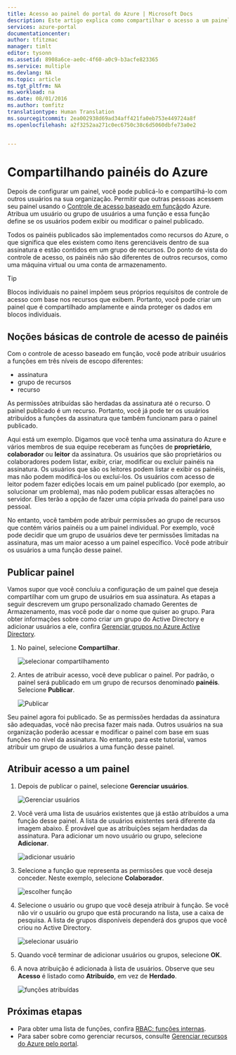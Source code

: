 ```yaml
---
title: Acesso ao painel do portal do Azure | Microsoft Docs
description: Este artigo explica como compartilhar o acesso a um painel no portal do Azure.
services: azure-portal
documentationcenter: 
author: tfitzmac
manager: timlt
editor: tysonn
ms.assetid: 8908a6ce-ae0c-4f60-a0c9-b3acfe823365
ms.service: multiple
ms.devlang: NA
ms.topic: article
ms.tgt_pltfrm: NA
ms.workload: na
ms.date: 08/01/2016
ms.author: tomfitz
translationtype: Human Translation
ms.sourcegitcommit: 2ea002938d69ad34aff421fa0eb753e449724a8f
ms.openlocfilehash: a2f3252aa271c0ec6750c38c6d5060dbfe73a0e2


---
```

# <a name="sharing-azure-dashboards"></a>Compartilhando painéis do Azure
Depois de configurar um painel, você pode publicá-lo e compartilhá-lo com outros usuários na sua organização. Permitir que outras pessoas acessem seu painel usando o [Controle de acesso baseado em função](../active-directory/role-based-access-control-configure.md)do Azure. Atribua um usuário ou grupo de usuários a uma função e essa função define se os usuários podem exibir ou modificar o painel publicado. 

Todos os painéis publicados são implementados como recursos do Azure, o que significa que eles existem como itens gerenciáveis dentro de sua assinatura e estão contidos em um grupo de recursos.  Do ponto de vista do controle de acesso, os painéis não são diferentes de outros recursos, como uma máquina virtual ou uma conta de armazenamento.

> [!TIP]
> Blocos individuais no painel impõem seus próprios requisitos de controle de acesso com base nos recursos que exibem.  Portanto, você pode criar um painel que é compartilhado amplamente e ainda proteger os dados em blocos individuais.
> 
> 

## <a name="understanding-access-control-for-dashboards"></a>Noções básicas de controle de acesso de painéis
Com o controle de acesso baseado em função, você pode atribuir usuários a funções em três níveis de escopo diferentes:

* assinatura
* grupo de recursos
* recurso

As permissões atribuídas são herdadas da assinatura até o recurso. O painel publicado é um recurso. Portanto, você já pode ter os usuários atribuídos a funções da assinatura que também funcionam para o painel publicado. 

Aqui está um exemplo.  Digamos que você tenha uma assinatura do Azure e vários membros de sua equipe receberam as funções de **proprietário**, **colaborador** ou **leitor** da assinatura. Os usuários que são proprietários ou colaboradores podem listar, exibir, criar, modificar ou excluir painéis na assinatura.  Os usuários que são os leitores podem listar e exibir os painéis, mas não podem modificá-los ou excluí-los.  Os usuários com acesso de leitor podem fazer edições locais em um painel publicado (por exemplo, ao solucionar um problema), mas não podem publicar essas alterações no servidor.  Eles terão a opção de fazer uma cópia privada do painel para uso pessoal.

No entanto, você também pode atribuir permissões ao grupo de recursos que contém vários painéis ou a um painel individual. Por exemplo, você pode decidir que um grupo de usuários deve ter permissões limitadas na assinatura, mas um maior acesso a um painel específico. Você pode atribuir os usuários a uma função desse painel. 

## <a name="publish-dashboard"></a>Publicar painel
Vamos supor que você concluiu a configuração de um painel que deseja compartilhar com um grupo de usuários em sua assinatura. As etapas a seguir descrevem um grupo personalizado chamado Gerentes de Armazenamento, mas você pode dar o nome que quiser ao grupo. Para obter informações sobre como criar um grupo do Active Directory e adicionar usuários a ele, confira [Gerenciar grupos no Azure Active Directory](../active-directory/active-directory-accessmanagement-manage-groups.md).

1. No painel, selecione **Compartilhar**.
   
     ![selecionar compartilhamento](./media/azure-portal-dashboard-share-access/select-share.png)
2. Antes de atribuir acesso, você deve publicar o painel. Por padrão, o painel será publicado em um grupo de recursos denominado **painéis**. Selecione **Publicar**.
   
     ![Publicar](./media/azure-portal-dashboard-share-access/publish.png)

Seu painel agora foi publicado. Se as permissões herdadas da assinatura são adequadas, você não precisa fazer mais nada. Outros usuários na sua organização poderão acessar e modificar o painel com base em suas funções no nível da assinatura. No entanto, para este tutorial, vamos atribuir um grupo de usuários a uma função desse painel.

## <a name="assign-access-to-a-dashboard"></a>Atribuir acesso a um painel
1. Depois de publicar o painel, selecione **Gerenciar usuários**.
   
     ![Gerenciar usuários](./media/azure-portal-dashboard-share-access/manage-users.png)
2. Você verá uma lista de usuários existentes que já estão atribuídos a uma função desse painel. A lista de usuários existentes será diferente da imagem abaixo. É provável que as atribuições sejam herdadas da assinatura. Para adicionar um novo usuário ou grupo, selecione **Adicionar**.
   
     ![adicionar usuário](./media/azure-portal-dashboard-share-access/existing-users.png)
3. Selecione a função que representa as permissões que você deseja conceder. Neste exemplo, selecione **Colaborador**.
   
     ![escolher função](./media/azure-portal-dashboard-share-access/select-role.png)
4. Selecione o usuário ou grupo que você deseja atribuir à função. Se você não vir o usuário ou grupo que está procurando na lista, use a caixa de pesquisa. A lista de grupos disponíveis dependerá dos grupos que você criou no Active Directory.
   
     ![selecionar usuário](./media/azure-portal-dashboard-share-access/select-user.png) 
5. Quando você terminar de adicionar usuários ou grupos, selecione **OK**. 
6. A nova atribuição é adicionada à lista de usuários. Observe que seu **Acesso** é listado como **Atribuído**, em vez de **Herdado**.
   
     ![funções atribuídas](./media/azure-portal-dashboard-share-access/assigned-roles.png)

## <a name="next-steps"></a>Próximas etapas
* Para obter uma lista de funções, confira [RBAC: funções internas](../active-directory/role-based-access-built-in-roles.md).
* Para saber sobre como gerenciar recursos, consulte [Gerenciar recursos do Azure pelo portal](resource-group-portal.md).




<!--HONumber=Nov16_HO3-->


